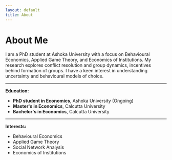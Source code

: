 ```yaml
---
layout: default
title: About
---
```


# About Me

I am a PhD student at Ashoka University with a focus on Behavioural Economics, Applied Game Theory, and Economics of Institutions. My research explores conflict resolution and group dynamics, incentives behind formation of groups.
I have a keen interest in understanding uncertainty and behavioural models of choice.

---

**Education:**

- **PhD student in Economics**, Ashoka University (Ongoing)
- **Master's in Economics**, Calcutta University
- **Bachelor's in Economics**, Calcutta University

---

**Interests:**

- Behavioural Economics
- Applied Game Theory
- Social Network Analysis
- Economics of Institutions

